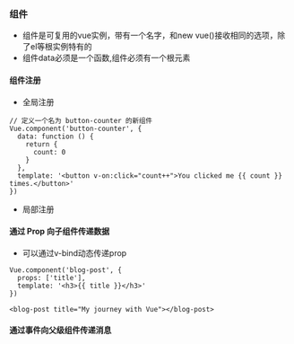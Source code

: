 ### 组件
* 组件是可复用的vue实例，带有一个名字，和new vue()接收相同的选项，除了el等根实例特有的
* 组件data必须是一个函数,组件必须有一个根元素
#### 组件注册
* 全局注册
```
// 定义一个名为 button-counter 的新组件
Vue.component('button-counter', {
  data: function () {
    return {
      count: 0
    }
  },
  template: '<button v-on:click="count++">You clicked me {{ count }} times.</button>'
})
```
* 局部注册
#### 通过 Prop 向子组件传递数据
* 可以通过v-bind动态传递prop
```
Vue.component('blog-post', {
  props: ['title'],
  template: '<h3>{{ title }}</h3>'
})

<blog-post title="My journey with Vue"></blog-post>
```
#### 通过事件向父级组件传递消息